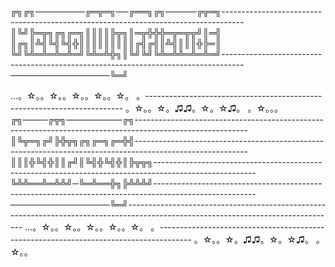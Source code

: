 ╔╗╔╗────────╔═╦═╗──╔══╗╔╗─────╔╦═╗-----------------------------------------------------------------------------------
║╚╝╠═╦╗╔╗╔═╗║║║║╠╦╗║═╦╬╬╬═╦═╦╦╝║═╣
║╔╗║╩╣╚╣╚╣╬║║║║║║║║║╔╣╔╣║╩╣║║║╬╠═║
╚╝╚╩═╩═╩═╩═╝╚╩═╩╬╗║╚╝╚╝╚╩═╩╩═╩═╩═╝-----------------------------------------------------------------------------------
────────────────╚═╝

...。☆。。☆。。☆。。☆。。☆。 。------------------------------------------------------------------------
。☆。。☆。♫♫。☆。☆♫。 。☆。。。
╔╗────╔╦╗─────────╔╗----------------------------------------------------------------------------------------------------------
║╚╦═╗╔╝╠╬╦╗╔╗╔═╗╔═╬╣----------------------------------------------------------------------------------------------------------
║║║╬╚╣╬║║╔╝║╚╣╬╚╣╬║╠╦╦╗-------------------------------------------------------------------------------------------------------
╚╩╩══╩═╩╩╝─╚═╩══╬╗╠╩╩╩╝-------------------------------------------------------------------------------------------------------
────────────────╚═╝----------------------------------------------------------------------------------------------------------------------------------
...。☆。。☆。。☆。。☆。。☆。 。--------------------------------------------------------------------------------------
。☆。。☆。♫♫。☆。☆♫。 。☆。。
